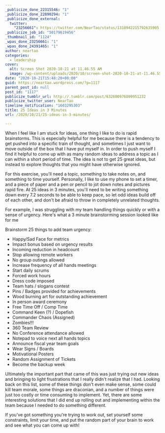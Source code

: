 ```yaml
---
_publicize_done_22315546: "1"
_publicize_done_22890294: "1"
_publicize_done_external:
  twitter:
    "23256661": https://twitter.com/NearTao/status/1318942215792635905
_publicize_job_id: "50179619456"
_thumbnail_id: "1124"
_wpas_done_23256661: "1"
_wpas_done_24391465: "1"
author: neartao
categories:
  - leadership
cover:
  alt: Screen Shot 2020-10-21 at 11.46.55 AM
  image: /wp-content/uploads/2020/10/screen-shot-2020-10-21-at-11.46.55-am.png
date: "2020-10-21T15:48:20+00:00"
guid: https://neartao.wordpress.com/?p=1117
parent_post_id: null
post_id: "1117"
publicize_tumblr_url: http://.tumblr.com/post/632600976809951232
publicize_twitter_user: NearTao
timeline_notification: "1603295303"
title: 25 Ideas in 3 Minutes
url: /2020/10/21/25-ideas-in-3-minutes/

---
```

When I feel like I am stuck for ideas, one thing I like to do is rapid brainstorms. This is especially helpful for me because there is a tendency to get pushed into a specific train of thought, and sometimes I just want to move outside of the box that I have put myself in. In order to push myself I find it helpful to come up with as many random ideas to address a topic as I can within a short period of time. The idea is not to get 25 great ideas, but instead to explore thoughts that you might have otherwise ignored.

For this exercise, you'll need a topic, something to take notes on, and something to time yourself. Personally, I like to use my phone to set a timer, and a piece of paper and a pen or pencil to jot down notes and pictures rapid fire. At 25 ideas in 3 minutes, you'll need to be writing something down every 7.2 seconds to be able to keep pace, so let odd ideas build off of each other, and don't be afraid to throw in completely unrelated thoughts.

For example, I was struggling with my team handling things quickly or with a sense of urgency. Here's what a 3 minute brainstorming session looked like for me

Brainstorm 25 things to add team urgency:

- Happy/Sad Face for metrics
- Impact bonus based on urgency results
- Incoming reduction in headcount
- Stop allowing remote workers
- No group outings allowed
- Increase frequency of all hands meetings
- Start daily scrums
- Forced work hours
- Dress code imposed
- Team hats / slogans contest
- Pins / Badges provided for achievements
- Wood burning art for outstanding achievement
- In person award ceremony
- Free Time Off / Comp Time
- Command Keen (?) / Dopefish
- Commander Chaos (Assigned)
- Zombies!!!
- 360 Team Review
- No Conference attendance allowed
- Notepad to voice next all hands topics
- Announce fiscal year team goals
- Wear Signs / Boards
- Motivational Posters
- Random Assignment of Tickets
- Become the backup week

Ultimately the important part that came of this was just trying out new ideas and bringing to light frustrations that I really didn't realize that I had. Looking back on this list, some of these things don't even make sense, some could kill team morale, some things are draconian, and a number of things were just too costly or time consuming to implement. Yet, there are some interesting solutions that I did end up rolling out and implementing within the team because I needed to do something different.

If you've got something you're trying to work out, set yourself some constraints, limit your time, and put the random part of your brain to work and see what you can come up with!
